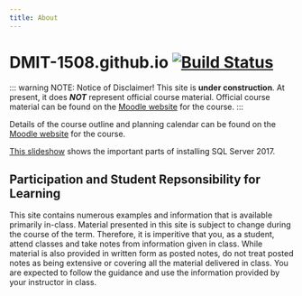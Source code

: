 ```yaml
---
title: About
---
```

# DMIT-1508.github.io [![Build Status](https://travis-ci.org/DMIT-1508/DMIT-1508.github.io.svg?branch=dev)](https://travis-ci.org/DMIT-1508/DMIT-1508.github.io)

::: warning NOTE: Notice of Disclaimer!
This site is **under construction**.
At present, it does ***NOT*** represent official course material. Official course material can be found on the [Moodle website](https://moodle.nait.ca) for the course.
:::

Details of the course outline and planning calendar can be found on the [Moodle website](https://moodle.nait.ca) for the course.

[This slideshow](slides-installing-sql-server.html) shows the important parts of installing SQL Server 2017.

## Participation and Student Repsonsibility for Learning

This site contains numerous examples and information that is available primarily in-class. Material presented in this site is subject to change during the course of the term. Therefore, it is imperitive that you, as a student, attend classes and take notes from information given in class. While material is also provided in written form as posted notes, do not treat posted notes as being extensive or covering all the material delivered in class. You are expected to follow the guidance and use the information provided by your instructor in class.
